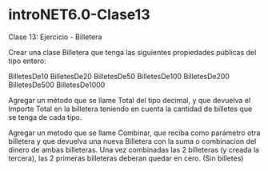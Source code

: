 # introNET6.0-Clase13
Clase 13: Ejercicio - Billetera

Crear una clase Billetera que tenga las siguientes propiedades públicas del tipo entero:

BilletesDe10 BilletesDe20 BilletesDe50 BilletesDe100 BilletesDe200 BilletesDe500 BilletesDe1000

Agregar un método que se llame Total del tipo decimal, y que devuelva el Importe Total en la billetera teniendo en cuenta la cantidad de billetes que se tenga de cada tipo.

Agregar un metodo que se llame Combinar, que reciba como parámetro otra billetera y que devuelva una nueva Billetera con la suma o combinacion del dinero de ambas billeteras.
Una vez combinadas las 2 billeteras (y creada la tercera), las 2 primeras billeteras deberan quedar en cero. (Sin billetes)
